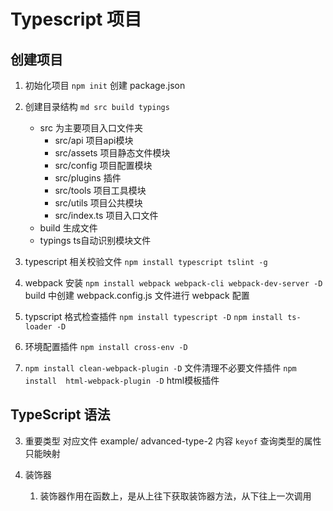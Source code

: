 # Typescript 项目 

## 创建项目
1. 初始化项目
    `npm init` 创建 package.json 

2. 创建目录结构
    `md src build typings`
    + src 为主要项目入口文件夹
      - src/api 项目api模块
      - src/assets  项目静态文件模块
      - src/config  项目配置模块
      - src/plugins 插件
      - src/tools   项目工具模块
      - src/utils   项目公共模块
      - src/index.ts 项目入口文件
    + build 生成文件
    + typings ts自动识别模块文件
3. typescript 相关校验文件
    `npm install typescript tslint -g`

4. webpack 安装
    `npm install webpack webpack-cli webpack-dev-server -D`
    build 中创建 webpack.config.js 文件进行 webpack 配置
5. typscript 格式检查插件
    `npm install typescript -D`
    `npm install ts-loader -D`
6. 环境配置插件
    `npm install cross-env -D`
7. `npm install clean-webpack-plugin -D` 文件清理不必要文件插件
   `npm install  html-webpack-plugin -D` html模板插件

## TypeScript 语法

3. 重要类型 对应文件 example/ advanced-type-2 内容
   `keyof` 查询类型的属性 只能映射

9. 装饰器
   1.  装饰器作用在函数上，是从上往下获取装饰器方法，从下往上一次调用
